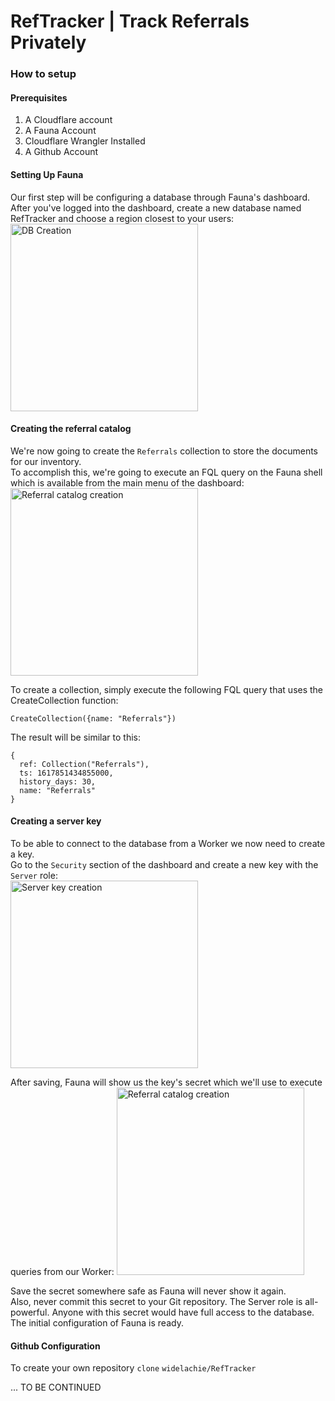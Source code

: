 # RefTracker | Track Referrals Privately
### How to setup
#### Prerequisites
1. A Cloudflare account
2. A Fauna Account
3. Cloudflare Wrangler Installed
4. A Github Account
#### Setting Up Fauna
Our first step will be configuring a database through Fauna's dashboard.  
After you've logged into the dashboard, create a new database named RefTracker and choose a region closest to your users:  
<img src="https://user-images.githubusercontent.com/44110596/137605123-5fc94b6c-5e40-493e-a51f-acd9d6b35a39.png" alt="DB Creation" height="300"/>

#### Creating the referral catalog
We're now going to create the `Referrals` collection to store the documents for our inventory.  
To accomplish this, we're going to execute an FQL query on the Fauna shell which is available from the main menu of the dashboard:  
<img src="https://user-images.githubusercontent.com/44110596/137605210-6f591a6b-c542-46d4-8e63-74ad198165da.png" alt="Referral catalog creation" height="300"/> 

To create a collection, simply execute the following FQL query that uses the CreateCollection function:  
```
CreateCollection({name: "Referrals"})
```

The result will be similar to this:  
```
{
  ref: Collection("Referrals"),
  ts: 1617851434855000,
  history_days: 30,
  name: "Referrals"
}
```
#### Creating a server key
To be able to connect to the database from a Worker we now need to create a key.  
Go to the `Security` section of the dashboard and create a new key with the `Server` role:  
<img src="https://user-images.githubusercontent.com/44110596/137605321-efa6594c-f03e-44c6-b18d-b48c25b37111.png" alt="Server key creation" height="300"/>  

After saving, Fauna will show us the key's secret which we'll use to execute queries from our Worker:
<img src="https://user-images.githubusercontent.com/44110596/137605382-e691a087-2488-432a-9daa-e0f19f890a63.png" alt="Referral catalog creation" height="300"/> 

Save the secret somewhere safe as Fauna will never show it again.  
Also, never commit this secret to your Git repository. The Server role is all-powerful. Anyone with this secret would have full access to the database. The initial configuration of Fauna is ready.  

#### Github Configuration
To create your own repository `clone` `widelachie/RefTracker`

... TO BE CONTINUED







